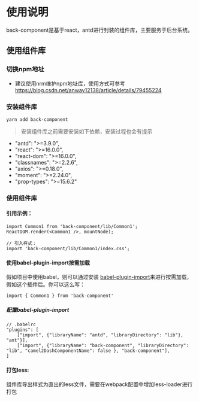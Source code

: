 # 使用说明
back-component是基于react，antd进行封装的组件库，主要服务于后台系统。
## 使用组件库
### 切换npm地址
- 建议使用nrm维护npm地址库，使用方式可参考 https://blog.csdn.net/anway12138/article/details/79455224

### 安装组件库
    yarn add back-component
> 安装组件库之前需要安装如下依赖，安装过程也会有提示
-  "antd": ">=3.9.0",
-  "react": ">=16.0.0",
-  "react-dom": ">=16.0.0",
-  "classnames": ">=2.2.6",
-  "axios": ">=0.18.0",
-  "moment": ">=2.24.0",
-  "prop-types": ">=15.6.2"
### 使用组件库
#### 引用示例：

    import Common1 from 'back-component/lib/Common1';
    ReactDOM.render(<Common1 />, mountNode);
    
    // 引入样式：    
    import 'back-component/lib/Common1/index.css';
#### 使用babel-plugin-import按需加载
假如项目中使用babel，则可以通过安装 [babel-plugin-import](https://github.com/ant-design/babel-plugin-import)来进行按需加载，假如这个插件后。你可以这么写：
    
    import { Common1 } from 'back-component'
    
##### 配置babel-plugin-import

    // .babelrc 
    "plugins": [
        ["import", {"libraryName": "antd", "libraryDirectory": "lib"}, "ant"}],
        ["import", {"libraryName": "back-component", "libraryDirectory": "lib", "camel2DashComponentName": false }, "back-component"],
    ]

#### 打包less:
组件库导出样式为直出的less文件，需要在webpack配置中增加less-loader进行打包



